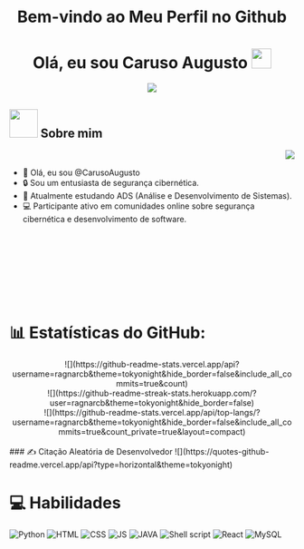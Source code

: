 <h1 align="Center">
    <br>
    Bem-vindo ao Meu Perfil no Github 
  <br>
</h1>

<h1 align="center"><b>Olá, eu sou Caruso Augusto </b><img src="https://media.giphy.com/media/v1.Y2lkPTc5MGI3NjExdjNmaGg1Zml0MTBlcms4MmtlMHU1Zms5OXhvajM1ejJhdGliOWtieCZlcD12MV9pbnRlcm5hbF9naWZfYnlfaWQmY3Q9Zw/wwg1suUiTbCY8H8vIA/giphy-downsized-large.gif" width="35"></h1>

<p align="center">
    <a href="https://github.com/DenverCoder1/readme-typing-svg"><img src="https://readme-typing-svg.herokuapp.com?font=Time+New+Roman&color=cyan&size=25&center=true&vCenter=true&width=600&height=100&lines=Cybersecurity+Student,;Active+Learner/Researcher"></a>
</p>

## <picture><img src = "https://media.tenor.com/dHk-LfzHrtwAAAAi/linux-computer.gif" width = 50px></picture> **Sobre mim**
<picture> <img align="right" src="https://media.giphy.com/media/v1.Y2lkPTc5MGI3NjExZDlxM2h4ZWRscWUzemp5dHR4bGU4Z2ZqM291azhibzQzZGNhYjd2bSZlcD12MV9pbnRlcm5hbF9naWZfYnlfaWQmY3Q9Zw/077i6AULCXc0FKTj9s/giphy.gif"></picture>

<br>

- 👋 Olá, eu sou @CarusoAugusto
- 🔒 Sou um entusiasta de segurança cibernética.
- 📖 Atualmente estudando ADS (Análise e Desenvolvimento de Sistemas).
- 💻 Participante ativo em comunidades online sobre segurança cibernética e desenvolvimento de software.

<br>
<br>
<br>
<br>
<br>
<br>
<br>

# 📊 Estatísticas do GitHub:
<div align="Center">
    ![](https://github-readme-stats.vercel.app/api?username=ragnarcb&theme=tokyonight&hide_border=false&include_all_commits=true&count)<br/>
    ![](https://github-readme-streak-stats.herokuapp.com/?user=ragnarcb&theme=tokyonight&hide_border=false)<br/>
    ![](https://github-readme-stats.vercel.app/api/top-langs/?username=ragnarcb&theme=tokyonight&hide_border=false&include_all_commits=true&count_private=true&layout=compact)
</div>
<br>
### ✍️ Citação Aleatória de Desenvolvedor
![](https://quotes-github-readme.vercel.app/api?type=horizontal&theme=tokyonight)
<br>

# 💻 Habilidades
![Python](https://img.shields.io/badge/Python-323330?style=for-the-badge&logo=python&logoColor=white)
![HTML](https://img.shields.io/badge/HTML5-323330?style=for-the-badge&logo=html5&logoColor=white)
![CSS](https://img.shields.io/badge/CSS-323330?&style=for-the-badge&logo=css3&logoColor=white)
![JS](https://img.shields.io/badge/JavaScript-323330?style=for-the-badge&logo=javascript&logoColor=F7DF1E)
![JAVA](https://img.shields.io/badge/Java-323330?style=for-the-badge&logo=java&logoColor=white)
![Shell script](https://img.shields.io/badge/Shell_Script-323330?style=for-the-badge&logo=gnu-bash&logoColor=white)
![React](https://img.shields.io/badge/React-323330?style=for-the-badge&logo=react&logoColor=61DAFB)
![MySQL](https://img.shields.io/badge/MySQL-323330?style=for-the-badge&logo=mysql&logoColor=white)
